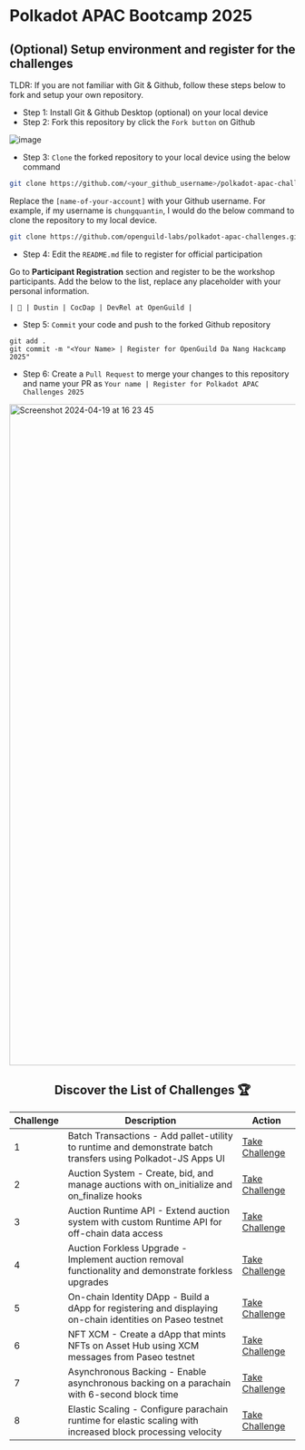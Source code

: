 # Polkadot APAC Bootcamp 2025

</div>

## (Optional) Setup environment and register for the challenges

TLDR: If you are not familiar with Git & Github, follow these steps below to fork and setup your own repository.

- Step 1: Install Git & Github Desktop (optional) on your local device
- Step 2: Fork this repository by click the `Fork button` on Github

![image](https://github.com/openguild-labs/open-hack-rust-starter/assets/56880684/7fa2f01a-b523-4208-92db-d8af7a274d98)

- Step 3: `Clone` the forked repository to your local device using the below command

```sh
git clone https://github.com/<your_github_username>/polkadot-apac-challenges.git
```

Replace the `[name-of-your-account]` with your Github username. For example, if my username is `chungquantin`, I would do the below command to clone the repository to my local device.

```sh
git clone https://github.com/openguild-labs/polkadot-apac-challenges.git
```

- Step 4: Edit the `README.md` file to register for official participation

Go to **Participant Registration** section and register to be the workshop participants. Add the below to the list, replace any placeholder with your personal information.

```
| 🦄 | Dustin | CocDap | DevRel at OpenGuild |
```

- Step 5: `Commit` your code and push to the forked Github repository

```
git add .
git commit -m "<Your Name> | Register for OpenGuild Da Nang Hackcamp 2025"
```

- Step 6: Create a `Pull Request` to merge your changes to this repository and name your PR as `Your name | Register for Polkadot APAC Challenges 2025`

<img width="1166" alt="Screenshot 2024-04-19 at 16 23 45" src="https://github.com/openguild-labs/open-hack-rust-starter/assets/56880684/7554ca7d-da68-4a23-893a-4f2c11a78d37">

<br/>

<div align="center">




## Discover the List of Challenges 🏆

| Challenge | Description | Action |
| --------- | ----------- | ------ |
| 1 | Batch Transactions - Add pallet-utility to runtime and demonstrate batch transfers using Polkadot-JS Apps UI | [Take Challenge](./1-batch-transaction/README.md) |
| 2 | Auction System - Create, bid, and manage auctions with on_initialize and on_finalize hooks | [Take Challenge](./2-auction/README.md) |
| 3 | Auction Runtime API - Extend auction system with custom Runtime API for off-chain data access | [Take Challenge](./3-auction-runtime-api/README.md) |
| 4 | Auction Forkless Upgrade - Implement auction removal functionality and demonstrate forkless upgrades | [Take Challenge](./4-auction-forkless-upgrade/README.md) |
| 5 | On-chain Identity DApp - Build a dApp for registering and displaying on-chain identities on Paseo testnet | [Take Challenge](./5-on-chain-identity/README.md) |
| 6 | NFT XCM - Create a dApp that mints NFTs on Asset Hub using XCM messages from Paseo testnet | [Take Challenge](./6-nft-xcm/README.md) |
| 7 | Asynchronous Backing - Enable asynchronous backing on a parachain with 6-second block time | [Take Challenge](./7-asynchronous-backing/README.md) |
| 8 | Elastic Scaling - Configure parachain runtime for elastic scaling with increased block processing velocity | [Take Challenge](./8-elastic-scaling/README.md) |
